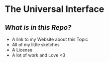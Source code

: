 # The Universal Interface

## *What is in this Repo?*

- A link to my Website about this Topic 
- All of my little sketches 
- A License 
- A lot of work and Love <3